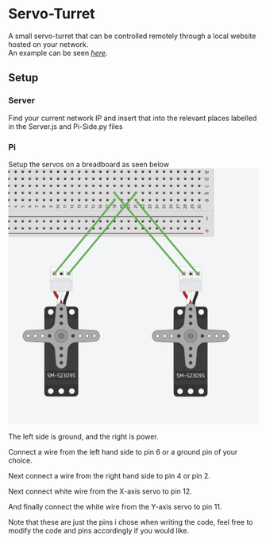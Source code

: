 # Servo-Turret
A small servo-turret that can be controlled remotely through a local website hosted on your network.  
An example can be seen *[here](https://www.reddit.com/r/raspberry_pi/comments/i4k69j/trackpad_controlled_servo_motors "yep right here")*.

## Setup
### Server
Find your current network IP and insert that into the relevant places labelled in the Server.js and Pi-Side.py files

### Pi
Setup the servos on a breadboard as seen below
![Alt Text](https://github.com/Jack92829/Servo-Turret/blob/master/65118D30-80D6-44CB-8CD5-2ED76DBC9FA7.png)

<p>The left side is ground, and the right is power.</p>
<p>Connect a wire from the left hand side to pin 6 or a ground pin of your choice.</p>
<p>Next connect a wire from the right hand side to pin 4 or pin 2.</p>
<p>Next connect white wire from the X-axis servo to pin 12.</p>
<p>And finally connect the white wire from the Y-axis servo to pin 11.</p>

<p>Note that these are just the pins i chose when writing the code, feel free to modify the code and pins accordingly if you would like.</p>
